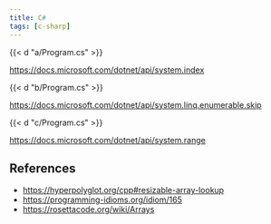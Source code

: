 ```yaml
---
title: C#
tags: [c-sharp]
---
```


{{< d "a/Program.cs" >}}

<https://docs.microsoft.com/dotnet/api/system.index>

{{< d "b/Program.cs" >}}

<https://docs.microsoft.com/dotnet/api/system.linq.enumerable.skip>

{{< d "c/Program.cs" >}}

<https://docs.microsoft.com/dotnet/api/system.range>

## References

- <https://hyperpolyglot.org/cpp#resizable-array-lookup>
- <https://programming-idioms.org/idiom/165>
- <https://rosettacode.org/wiki/Arrays>
